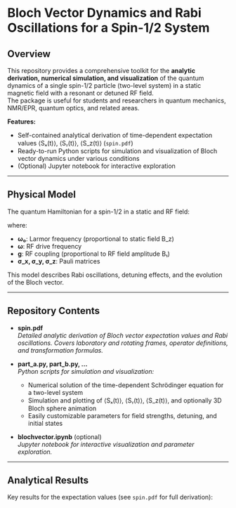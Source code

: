 # Bloch Vector Dynamics and Rabi Oscillations for a Spin-1/2 System

## Overview

This repository provides a comprehensive toolkit for the **analytic derivation, numerical simulation, and visualization** of the quantum dynamics of a single spin-1/2 particle (two-level system) in a static magnetic field with a resonant or detuned RF field.  
The package is useful for students and researchers in quantum mechanics, NMR/EPR, quantum optics, and related areas.

**Features:**
- Self-contained analytical derivation of time-dependent expectation values ⟨Sₓ(t)⟩, ⟨Sᵧ(t)⟩, ⟨S_z(t)⟩ (`spin.pdf`)
- Ready-to-run Python scripts for simulation and visualization of Bloch vector dynamics under various conditions
- (Optional) Jupyter notebook for interactive exploration

---

## Physical Model

The quantum Hamiltonian for a spin-1/2 in a static and RF field:

where:
- **ω₀**: Larmor frequency (proportional to static field B_z)
- **ω**: RF drive frequency
- **g**: RF coupling (proportional to RF field amplitude B₁)
- **σ_x, σ_y, σ_z**: Pauli matrices

This model describes Rabi oscillations, detuning effects, and the evolution of the Bloch vector.

---

## Repository Contents

- **spin.pdf**  
  *Detailed analytic derivation of Bloch vector expectation values and Rabi oscillations. Covers laboratory and rotating frames, operator definitions, and transformation formulas.*

- **part_a.py, part_b.py, ...**  
  *Python scripts for simulation and visualization:*  
    - Numerical solution of the time-dependent Schrödinger equation for a two-level system  
    - Simulation and plotting of ⟨Sₓ(t)⟩, ⟨Sᵧ(t)⟩, ⟨S_z(t)⟩, and optionally 3D Bloch sphere animation  
    - Easily customizable parameters for field strengths, detuning, and initial states

- **blochvector.ipynb** (optional)  
  *Jupyter notebook for interactive visualization and parameter exploration.*

---

## Analytical Results

Key results for the expectation values (see `spin.pdf` for full derivation):

